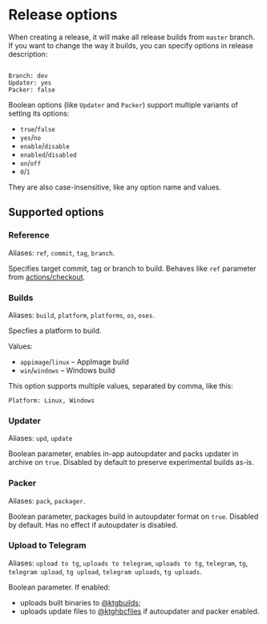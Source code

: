 # Release options

When creating a release, it will make all release builds from `master` branch. If you want to change the way it builds, you can specify options in release description:

```

Branch: dev
Updater: yes
Packer: false

```

Boolean options (like `Updater` and `Packer`) support multiple variants of setting its options: 

* `true`/`false`
* `yes`/`no`
* `enable`/`disable`
* `enabled`/`disabled`
* `on`/`off`
* `0`/`1`

They are also case-insensitive, like any option name and values.

## Supported options

### Reference

Aliases: `ref`, `commit`, `tag`, `branch`.

Specifies target commit, tag or branch to build. Behaves like `ref` parameter from [actions/checkout](https://github.com/actions/checkout).

### Builds

Aliases: `build`, `platform`, `platforms`, `os`, `oses`.

Specfies a platform to build.

Values:
* `appimage`/`linux` – AppImage build 
* `win`/`windows` – Windows build

This option supports multiple values, separated by comma, like this:

```
Platform: Linux, Windows
```

### Updater

Aliases: `upd`, `update`

Boolean parameter, enables in-app autoupdater and packs updater in archive on `true`. Disabled by default to preserve experimental builds as-is.

### Packer

Aliases: `pack`, `packager`.

Boolean parameter, packages build in autoupdater format on `true`. Disabled by default. Has no effect if autoupdater is disabled.

### Upload to Telegram

Aliases: `upload to tg`, `uploads to telegram`, `uploads to tg`, `telegram`, `tg`, `telegram upload`, `tg upload`, `telegram uploads`, `tg uploads`.

Boolean parameter. If enabled:

* uploads built binaries to [@ktgbuilds](https://t.me/ktgbuilds);
* uploads update files to [@ktghbcfiles](https://t.me/ktghbcfiles) if autoupdater and packer enabled.

